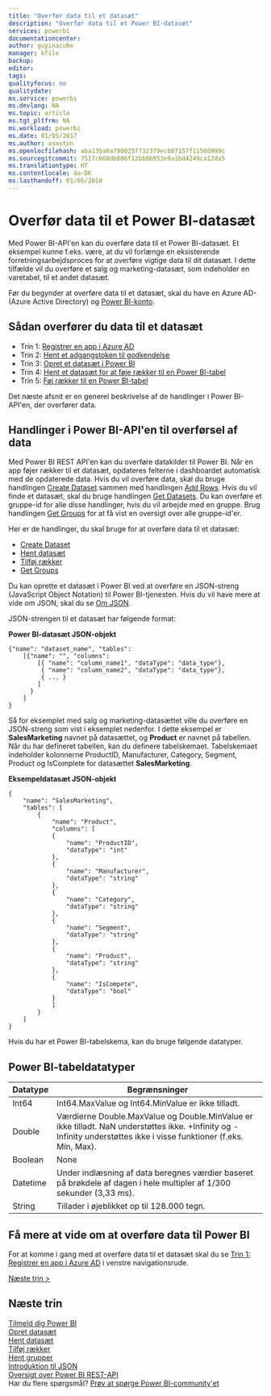 ```yaml
---
title: "Overfør data til et datasæt"
description: "Overfør data til et Power BI-datasæt"
services: powerbi
documentationcenter: 
author: guyinacube
manager: kfile
backup: 
editor: 
tags: 
qualityfocus: no
qualitydate: 
ms.service: powerbi
ms.devlang: NA
ms.topic: article
ms.tgt_pltfrm: NA
ms.workload: powerbi
ms.date: 01/05/2017
ms.author: asaxton
ms.openlocfilehash: aba135a0a790025f732379ecb07157f1150d999c
ms.sourcegitcommit: 7517c068db806f12bb0b953e9a1bd4249ca12da5
ms.translationtype: HT
ms.contentlocale: da-DK
ms.lasthandoff: 01/05/2018
---
```

# <a name="push-data-into-a-power-bi-dataset"></a>Overfør data til et Power BI-datasæt
Med Power BI-API'en kan du overføre data til et Power BI-datasæt. Et eksempel kunne f.eks. være, at du vil forlænge en eksisterende forretningsarbejdsproces for at overføre vigtige data til dit datasæt. I dette tilfælde vil du overføre et salg og marketing-datasæt, som indeholder en varetabel, til et andet datasæt.

Før du begynder at overføre data til et datasæt, skal du have en Azure AD- (Azure Active Directory) og [Power BI-konto](create-an-azure-active-directory-tenant.md).

## <a name="steps-to-push-data-into-a-dataset"></a>Sådan overfører du data til et datasæt
* Trin 1: [Registrer en app i Azure AD](walkthrough-push-data-register-app-with-azure-ad.md)
* Trin 2: [Hent et adgangstoken til godkendelse](walkthrough-push-data-get-token.md)
* Trin 3: [Opret et datasæt i Power BI](walkthrough-push-data-create-dataset.md)
* Trin 4: [Hent et datasæt for at føje rækker til en Power BI-tabel](walkthrough-push-data-get-datasets.md)
* Trin 5: [Føj rækker til en Power BI-tabel](walkthrough-push-data-add-rows.md)

Det næste afsnit er en generel beskrivelse af de handlinger i Power BI-API'en, der overfører data.

## <a name="power-bi-api-operations-to-push-data"></a>Handlinger i Power BI-API'en til overførsel af data
Med Power BI REST API'en kan du overføre datakilder til Power BI. Når en app føjer rækker til et datasæt, opdateres felterne i dashboardet automatisk med de opdaterede data. Hvis du vil overføre data, skal du bruge handlingen [Create Dataset](https://msdn.microsoft.com/library/mt203562.aspx) sammen med handlingen [Add Rows](https://msdn.microsoft.com/library/mt203561.aspx). Hvis du vil finde et datasæt, skal du bruge handlingen [Get Datasets](https://msdn.microsoft.com/library/mt203567.aspx). Du kan overføre et gruppe-id for alle disse handlinger, hvis du vil arbejde med en gruppe. Brug handlingen [Get Groups](https://msdn.microsoft.com/library/mt243842.aspx) for at få vist en oversigt over alle gruppe-id'er.

Her er de handlinger, du skal bruge for at overføre data til et datasæt:

* [Create Dataset](https://msdn.microsoft.com/library/mt203562.aspx)
* [Hent datasæt](https://msdn.microsoft.com/library/mt203567.aspx)
* [Tilføj rækker](https://msdn.microsoft.com/library/mt203561.aspx)
* [Get Groups](https://msdn.microsoft.com/library/mt243842.aspx)

Du kan oprette et datasæt i Power BI ved at overføre en JSON-streng (JavaScript Object Notation) til Power BI-tjenesten. Hvis du vil have mere at vide om JSON, skal du se [Om JSON](http://json.org/).

JSON-strengen til et datasæt har følgende format:

**Power BI-datasæt JSON-objekt**

    {"name": "dataset_name", "tables":
        [{"name": "", "columns":
            [{ "name": "column_name1", "dataType": "data_type"},
             { "name": "column_name2", "dataType": "data_type"},
             { ... }
            ]
          }
        ]
    }

Så for eksemplet med salg og marketing-datasættet ville du overføre en JSON-streng som vist i eksemplet nedenfor. I dette eksempel er **SalesMarketing** navnet på datasættet, og **Product** er navnet på tabellen. Når du har defineret tabellen, kan du definere tabelskemaet. Tabelskemaet indeholder kolonnerne ProductID, Manufacturer, Category, Segment, Product og IsComplete for datasættet **SalesMarketing**.

**Eksempeldatasæt JSON-objekt**

    {
        "name": "SalesMarketing",
        "tables": [
            {
                "name": "Product",
                "columns": [
                {
                    "name": "ProductID",
                    "dataType": "int"
                },
                {
                    "name": "Manufacturer",
                    "dataType": "string"
                },
                {
                    "name": "Category",
                    "dataType": "string"
                },
                {
                    "name": "Segment",
                    "dataType": "string"
                },
                {
                    "name": "Product",
                    "dataType": "string"
                },
                {
                    "name": "IsCompete",
                    "dataType": "bool"
                }
                ]
            }
        ]
    }

Hvis du har et Power BI-tabelskema, kan du bruge følgende datatyper.

## <a name="power-bi-table-data-types"></a>Power BI-tabeldatatyper
| **Datatype** | **Begrænsninger** |
| --- | --- |
| Int64 |Int64.MaxValue og Int64.MinValue er ikke tilladt. |
| Double |Værdierne Double.MaxValue og Double.MinValue er ikke tilladt. NaN understøttes ikke. +Infinity og -Infinity understøttes ikke i visse funktioner (f.eks. Min, Max). |
| Boolean |None |
| Datetime |Under indlæsning af data beregnes værdier baseret på brøkdele af dagen i hele multipler af 1/300 sekunder (3,33 ms). |
| String |Tillader i øjeblikket op til 128.000 tegn. |

## <a name="learn-more-about-pushing-data-into-power-bi"></a>Få mere at vide om at overføre data til Power BI
For at komme i gang med at overføre data til et datasæt skal du se [Trin 1: Registrer en app i Azure AD](walkthrough-push-data-register-app-with-azure-ad.md) i venstre navigationsrude.

[Næste trin >](walkthrough-push-data-register-app-with-azure-ad.md)

## <a name="next-steps"></a>Næste trin
[Tilmeld dig Power BI](create-an-azure-active-directory-tenant.md)  
[Opret datasæt](https://msdn.microsoft.com/library/mt203562.aspx)  
[Hent datasæt](https://msdn.microsoft.com/library/mt203567.aspx)  
[Tilføj rækker](https://msdn.microsoft.com/library/mt203561.aspx)  
[Hent grupper](https://msdn.microsoft.com/library/mt243842.aspx)  
[Introduktion til JSON](http://json.org/)  
[Oversigt over Power BI REST-API](overview-of-power-bi-rest-api.md)  
Har du flere spørgsmål? [Prøv at spørge Power BI-community'et](http://community.powerbi.com/)

